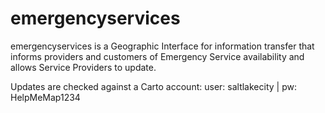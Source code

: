 # emergencyservices
emergencyservices is a Geographic Interface for information transfer that informs providers and customers of Emergency Service availability and allows Service Providers to update.

Updates are checked against a Carto account: user: saltlakecity | pw: HelpMeMap1234